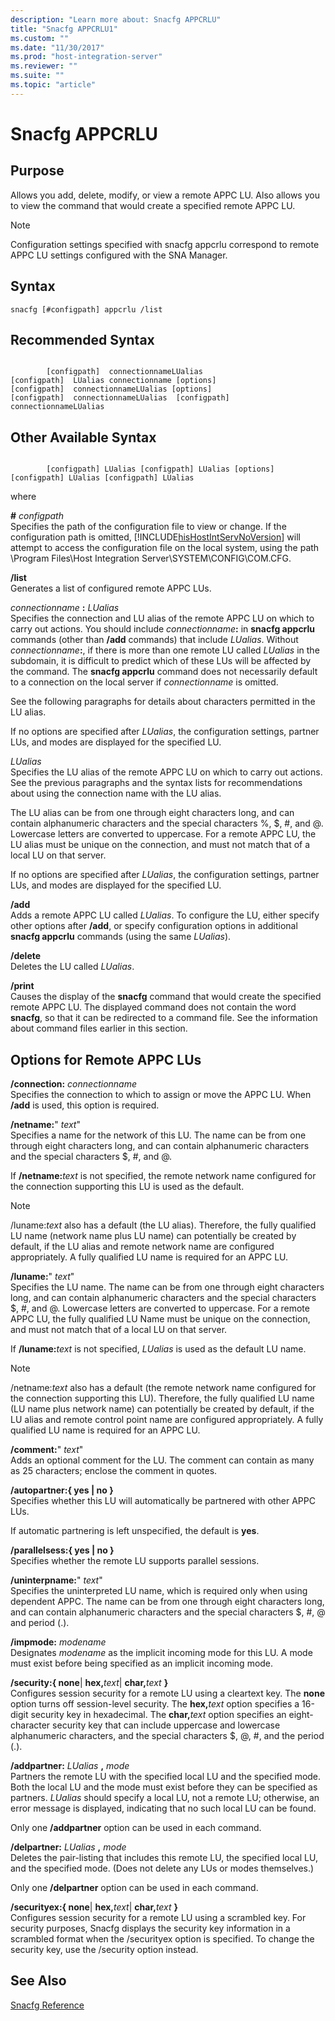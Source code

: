 ```yaml
---
description: "Learn more about: Snacfg APPCRLU"
title: "Snacfg APPCRLU1"
ms.custom: ""
ms.date: "11/30/2017"
ms.prod: "host-integration-server"
ms.reviewer: ""
ms.suite: ""
ms.topic: "article"
---
```

# Snacfg APPCRLU
## Purpose  
 Allows you add, delete, modify, or view a remote APPC LU. Also allows you to view the command that would create a specified remote APPC LU.  
  
> [!NOTE]
>  Configuration settings specified with snacfg appcrlu correspond to remote APPC LU settings configured with the SNA Manager.  
  
## Syntax  
  
```  
snacfg [#configpath] appcrlu /list  
```  
  
## Recommended Syntax  
  
```  
  
        [configpath]  connectionnameLUalias  
[configpath]  LUalias connectionname [options]  
[configpath]  connectionnameLUalias [options]  
[configpath]  connectionnameLUalias  [configpath]  connectionnameLUalias   
```  
  
## Other Available Syntax  
  
```  
  
        [configpath] LUalias [configpath] LUalias [options]  
[configpath] LUalias [configpath] LUalias  
```  
  
 where  
  
 **#** *configpath*  
 Specifies the path of the configuration file to view or change. If the configuration path is omitted, [!INCLUDE[hisHostIntServNoVersion](../includes/hishostintservnoversion-md.md)] will attempt to access the configuration file on the local system, using the path \Program Files\Host Integration Server\SYSTEM\CONFIG\COM.CFG.  
  
 **/list**  
 Generates a list of configured remote APPC LUs.  
  
 *connectionname* **:** *LUalias*  
 Specifies the connection and LU alias of the remote APPC LU on which to carry out actions. You should include <em>connectionname</em>**:** in **snacfg appcrlu** commands (other than **/add** commands) that include *LUalias*. Without <em>connectionname</em>**:**, if there is more than one remote LU called *LUalias* in the subdomain, it is difficult to predict which of these LUs will be affected by the command. The **snacfg appcrlu** command does not necessarily default to a connection on the local server if *connectionname* is omitted.  
  
 See the following paragraphs for details about characters permitted in the LU alias.  
  
 If no options are specified after *LUalias*, the configuration settings, partner LUs, and modes are displayed for the specified LU.  
  
 *LUalias*  
 Specifies the LU alias of the remote APPC LU on which to carry out actions. See the previous paragraphs and the syntax lists for recommendations about using the connection name with the LU alias.  
  
 The LU alias can be from one through eight characters long, and can contain alphanumeric characters and the special characters %, $, #, and @. Lowercase letters are converted to uppercase. For a remote APPC LU, the LU alias must be unique on the connection, and must not match that of a local LU on that server.  
  
 If no options are specified after *LUalias*, the configuration settings, partner LUs, and modes are displayed for the specified LU.  
  
 **/add**  
 Adds a remote APPC LU called *LUalias*. To configure the LU, either specify other options after **/add**, or specify configuration options in additional **snacfg appcrlu** commands (using the same *LUalias*).  
  
 **/delete**  
 Deletes the LU called *LUalias*.  
  
 **/print**  
 Causes the display of the **snacfg** command that would create the specified remote APPC LU. The displayed command does not contain the word **snacfg**, so that it can be redirected to a command file. See the information about command files earlier in this section.  
  
## Options for Remote APPC LUs  
 **/connection:** *connectionname*  
 Specifies the connection to which to assign or move the APPC LU. When **/add** is used, this option is required.  
  
 **/netname:**" *text*"  
 Specifies a name for the network of this LU. The name can be from one through eight characters long, and can contain alphanumeric characters and the special characters $, #, and @.  
  
 If **/netname:**<em>text</em> is not specified, the remote network name configured for the connection supporting this LU is used as the default.  
  
> [!NOTE]
>  /luname:*text* also has a default (the LU alias). Therefore, the fully qualified LU name (network name plus LU name) can potentially be created by default, if the LU alias and remote network name are configured appropriately. A fully qualified LU name is required for an APPC LU.  
  
 **/luname:**" *text*"  
 Specifies the LU name. The name can be from one through eight characters long, and can contain alphanumeric characters and the special characters $, #, and @. Lowercase letters are converted to uppercase. For a remote APPC LU, the fully qualified LU Name must be unique on the connection, and must not match that of a local LU on that server.  
  
 If **/luname:**<em>text</em> is not specified, *LUalias* is used as the default LU name.  
  
> [!NOTE]
>  /netname:*text* also has a default (the remote network name configured for the connection supporting this LU). Therefore, the fully qualified LU name (LU name plus network name) can potentially be created by default, if the LU alias and remote control point name are configured appropriately. A fully qualified LU name is required for an APPC LU.  
  
 **/comment:**" *text*"  
 Adds an optional comment for the LU. The comment can contain as many as 25 characters; enclose the comment in quotes.  
  
 **/autopartner:{ yes &#124; no }**  
 Specifies whether this LU will automatically be partnered with other APPC LUs.  
  
 If automatic partnering is left unspecified, the default is **yes**.  
  
 **/parallelsess:{ yes &#124; no }**  
 Specifies whether the remote LU supports parallel sessions.  
  
 **/uninterpname:**" *text*"  
 Specifies the uninterpreted LU name, which is required only when using dependent APPC. The name can be from one through eight characters long, and can contain alphanumeric characters and the special characters $, #, @ and period (.).  
  
 **/impmode:** *modename*  
 Designates *modename* as the implicit incoming mode for this LU. A mode must exist before being specified as an implicit incoming mode.  
  
 **/security:{ none**&#124; **hex,**<em>text</em>&#124; **char,**<em>text</em> **}**  
 Configures session security for a remote LU using a cleartext key. The **none** option turns off session-level security. The **hex,**<em>text</em> option specifies a 16-digit security key in hexadecimal. The **char,**<em>text</em> option specifies an eight-character security key that can include uppercase and lowercase alphanumeric characters, and the special characters $, @, #, and the period (.).  
  
 **/addpartner:** *LUalias* **,** *mode*  
 Partners the remote LU with the specified local LU and the specified mode. Both the local LU and the mode must exist before they can be specified as partners. *LUalias* should specify a local LU, not a remote LU; otherwise, an error message is displayed, indicating that no such local LU can be found.  
  
 Only one **/addpartner** option can be used in each command.  
  
 **/delpartner:** *LUalias* **,** *mode*  
 Deletes the pair-listing that includes this remote LU, the specified local LU, and the specified mode. (Does not delete any LUs or modes themselves.)  
  
 Only one **/delpartner** option can be used in each command.  
  
 **/securityex:{ none**&#124; **hex,**<em>text</em>&#124; **char,**<em>text</em> **}**  
 Configures session security for a remote LU using a scrambled key. For security purposes, Snacfg displays the security key information in a scrambled format when the /securityex option is specified. To change the security key, use the /security option instead.  
  
## See Also  
 [Snacfg Reference](../core/snacfg-reference2.md)

